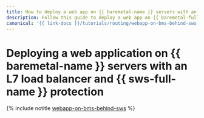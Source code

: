 ```yaml
---
title: How to deploy a web app on {{ baremetal-name }} servers with an L7 load balancer and {{ sws-name }} protection
description: Follow this guide to deploy a web app on {{ baremetal-full-name }} servers with a {{ alb-full-name }}, as well as bot, DDoS, and web attack protection implemented through {{ sws-name }}.
canonical: '{{ link-docs }}/tutorials/routing/webapp-on-bms-behind-sws'
---
```


# Deploying a web application on {{ baremetal-name }} servers with an L7 load balancer and {{ sws-full-name }} protection

{% include notitle [webapp-on-bms-behind-sws](../../_tutorials/routing/webapp-on-bms-behind-sws.md) %}